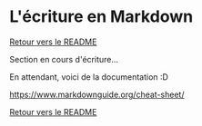# L'écriture en Markdown

[Retour vers le README](https://github.com/CalcagnoLoic/aide_memoire/blob/main/README.md)

Section en cours d'écriture...

En attendant, voici de la documentation :D 

https://www.markdownguide.org/cheat-sheet/

[Retour vers le README](https://github.com/CalcagnoLoic/aide_memoire/blob/main/README.md)